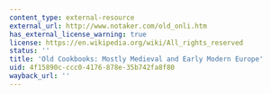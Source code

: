 ```yaml
---
content_type: external-resource
external_url: http://www.notaker.com/old_onli.htm
has_external_license_warning: true
license: https://en.wikipedia.org/wiki/All_rights_reserved
status: ''
title: 'Old Cookbooks: Mostly Medieval and Early Modern Europe'
uid: 4f15890c-ccc0-4176-878e-35b742fa8f80
wayback_url: ''
---
```

